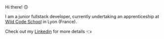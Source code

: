 Hi there! 🙃

I am a junior fullstack developer, currently undertaking an apprenticeship at [Wild Code School](https://www.wildcodeschool.com/en-GB) in Lyon (France).

Check out my [Linkedin](https://www.linkedin.com/in/laurence-portron-7966b3138/) for more details 👈
